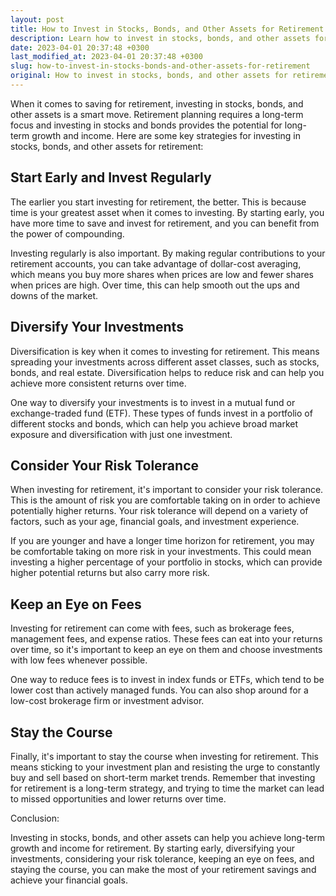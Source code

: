 ```yaml
---
layout: post
title: How to Invest in Stocks, Bonds, and Other Assets for Retirement
description: Learn how to invest in stocks, bonds, and other assets for retirement with this comprehensive guide. Make the most of your retirement savings with smart investment strategies.
date: 2023-04-01 20:37:48 +0300
last_modified_at: 2023-04-01 20:37:48 +0300
slug: how-to-invest-in-stocks-bonds-and-other-assets-for-retirement
original: How to invest in stocks, bonds, and other assets for retirement?
---
```

When it comes to saving for retirement, investing in stocks, bonds, and other assets is a smart move. Retirement planning requires a long-term focus and investing in stocks and bonds provides the potential for long-term growth and income. Here are some key strategies for investing in stocks, bonds, and other assets for retirement:

## Start Early and Invest Regularly

The earlier you start investing for retirement, the better. This is because time is your greatest asset when it comes to investing. By starting early, you have more time to save and invest for retirement, and you can benefit from the power of compounding.

Investing regularly is also important. By making regular contributions to your retirement accounts, you can take advantage of dollar-cost averaging, which means you buy more shares when prices are low and fewer shares when prices are high. Over time, this can help smooth out the ups and downs of the market.

## Diversify Your Investments

Diversification is key when it comes to investing for retirement. This means spreading your investments across different asset classes, such as stocks, bonds, and real estate. Diversification helps to reduce risk and can help you achieve more consistent returns over time.

One way to diversify your investments is to invest in a mutual fund or exchange-traded fund (ETF). These types of funds invest in a portfolio of different stocks and bonds, which can help you achieve broad market exposure and diversification with just one investment.

## Consider Your Risk Tolerance

When investing for retirement, it's important to consider your risk tolerance. This is the amount of risk you are comfortable taking on in order to achieve potentially higher returns. Your risk tolerance will depend on a variety of factors, such as your age, financial goals, and investment experience.

If you are younger and have a longer time horizon for retirement, you may be comfortable taking on more risk in your investments. This could mean investing a higher percentage of your portfolio in stocks, which can provide higher potential returns but also carry more risk.

## Keep an Eye on Fees

Investing for retirement can come with fees, such as brokerage fees, management fees, and expense ratios. These fees can eat into your returns over time, so it's important to keep an eye on them and choose investments with low fees whenever possible.

One way to reduce fees is to invest in index funds or ETFs, which tend to be lower cost than actively managed funds. You can also shop around for a low-cost brokerage firm or investment advisor.

## Stay the Course

Finally, it's important to stay the course when investing for retirement. This means sticking to your investment plan and resisting the urge to constantly buy and sell based on short-term market trends. Remember that investing for retirement is a long-term strategy, and trying to time the market can lead to missed opportunities and lower returns over time.

Conclusion:

Investing in stocks, bonds, and other assets can help you achieve long-term growth and income for retirement. By starting early, diversifying your investments, considering your risk tolerance, keeping an eye on fees, and staying the course, you can make the most of your retirement savings and achieve your financial goals.